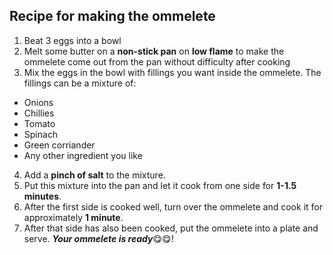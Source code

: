 ## Recipe for making the ommelete

1. Beat 3 eggs into a bowl
2. Melt some butter on a **non-stick pan** on **low flame** to make the ommelete come out from the pan without difficulty after cooking
3. Mix the eggs in the bowl with fillings you want inside the ommelete. The fillings can be a mixture of:
  - Onions
  - Chillies
  - Tomato
  - Spinach
  - Green corriander
  - Any other ingredient you like
4. Add a **pinch of salt** to the mixture.
5. Put this mixture into the pan and let it cook from one side for **1-1.5 minutes**.
6. After the first side is cooked well, turn over the ommelete and cook it for approximately **1 minute**.
7. After that side has also been cooked, put the ommelete into a plate and serve. **_Your ommelete is ready_**😋😋!

